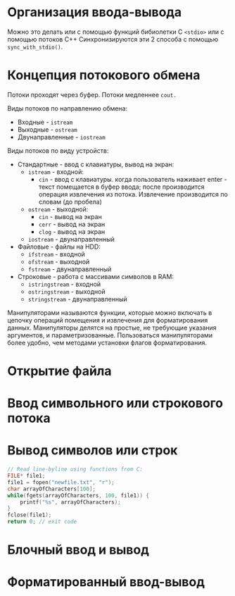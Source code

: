 # Организация ввода-вывода

Можно это делать или с помощью функций бибиолетки C `<stdio>` или с помощью потоков C++ Синхронизируются эти 2 способа с помощью `sync_with_stdio()`.

# Концепция потокового обмена

Потоки проходят через буфер. Потоки медленнее `cout.`

Виды потоков по направлению обмена:
- Входные - `istream`
- Выходные - `ostream`
- Двунаправленные - `iostream`

Виды потоков по виду устройств:
- Стандартные - ввод с клавиатуры, вывод на экран:
    - `istream` - входной:
        - `cin` - ввод с клавиатуры. когда пользователь наживает enter - текст помещается в буфер ввода; после производится операция извлечения из потока. Извлечение производится по словам (до пробела)
    - `ostream` - выходной:
        - `cin` - вывод на экран
        - `cerr` - вывод на экран
        - `clog` - вывод на экран
    - `iostream` - двунаправленный
- Файловые - файлы на HDD:
    - `ifstream` - входной
    - `ofstream` - выходной
    - `fstream` - двунаправленный
- Строковые - работа с массивами символов в RAM:
    - `istringstream` - входной
    - `ostringstream` - выходной
    - `stringstream` - двунаправленный

Манипуляторами называются функции, которые можно включать в цепочку операций помещения и извлечения для форматирования данных. Манипуляторы делятся на простые, не требующие указания аргументов, и параметризованные. Пользоваться манипуляторами более удобно, чем методами установки флагов  форматирования. 

# Открытие файла

# Ввод символьного или строкового потока 

# Вывод символов или строк 

```cpp
// Read line-byline using functions from C:
FILE* file1;
file1 = fopen("newfile.txt", "r");
char arrayOfCharacters[100];
while(fgets(arrayOfCharacters, 100, file1)) {
    printf("%s", arrayOfCharacters);
}
fclose(file1);
return 0; // exit code
```

# Блочный ввод и вывод

# Форматированный ввод-вывод